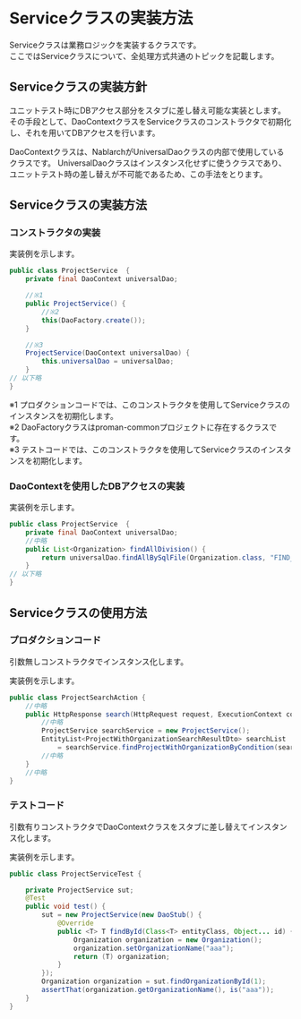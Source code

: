 # Serviceクラスの実装方法

Serviceクラスは業務ロジックを実装するクラスです。  
ここではServiceクラスについて、全処理方式共通のトピックを記載します。

## Serviceクラスの実装方針

ユニットテスト時にDBアクセス部分をスタブに差し替え可能な実装とします。  
その手段として、DaoContextクラスをServiceクラスのコンストラクタで初期化し、それを用いてDBアクセスを行います。

DaoContextクラスは、NablarchがUniversalDaoクラスの内部で使用しているクラスです。 
UniversalDaoクラスはインスタンス化せずに使うクラスであり、ユニットテスト時の差し替えが不可能であるため、この手法をとります。

## Serviceクラスの実装方法

### コンストラクタの実装

実装例を示します。

````java
public class ProjectService  {
    private final DaoContext universalDao;

    //※1
    public ProjectService() {
        //※2
        this(DaoFactory.create());
    }

    //※3
    ProjectService(DaoContext universalDao) {
        this.universalDao = universalDao;
    }
// 以下略
}
````
※1 プロダクションコードでは、このコンストラクタを使用してServiceクラスのインスタンスを初期化します。  
※2 DaoFactoryクラスはproman-commonプロジェクトに存在するクラスです。  
※3 テストコードでは、このコンストラクタを使用してServiceクラスのインスタンスを初期化します。

### DaoContextを使用したDBアクセスの実装

実装例を示します。

````java
public class ProjectService  {
    private final DaoContext universalDao;
    //中略
    public List<Organization> findAllDivision() {
        return universalDao.findAllBySqlFile(Organization.class, "FIND_ALL_DIVISION");
    }
// 以下略
}
````

## Serviceクラスの使用方法

### プロダクションコード

引数無しコンストラクタでインスタンス化します。

実装例を示します。

````java
public class ProjectSearchAction {
    //中略
    public HttpResponse search(HttpRequest request, ExecutionContext context) {
        //中略
        ProjectService searchService = new ProjectService();
        EntityList<ProjectWithOrganizationSearchResultDto> searchList
            = searchService.findProjectWithOrganizationByCondition(searchCondition);
        //中略
    }
    //中略
}
````


### テストコード

引数有りコンストラクタでDaoContextクラスをスタブに差し替えてインスタンス化します。

実装例を示します。

````java
public class ProjectServiceTest {

    private ProjectService sut;
    @Test
    public void test() {
        sut = new ProjectService(new DaoStub() {
            @Override
            public <T> T findById(Class<T> entityClass, Object... id) {
                Organization organization = new Organization();
                organization.setOrganizationName("aaa");
                return (T) organization;
            }
        });
        Organization organization = sut.findOrganizationById(1);
        assertThat(organization.getOrganizationName(), is("aaa"));
    }
}
````
